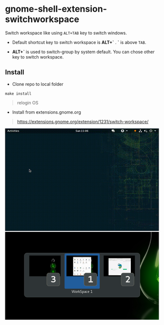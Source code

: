# gnome-shell-extension-switchworkspace

Switch workspace like using `ALT+TAB` key to switch windows.

* Default shortcut key to switch workspace is **ALT+\`** . **\`** is above `TAB`.

* **ALT+\`** is used to switch-group by system default. You can chose other key to switch workspace.

## Install

* Clone repo to local folder

```
make install
```

> relogin OS

* Install from extensions.gnome.org

> https://extensions.gnome.org/extension/1231/switch-workspace/

![screenshot](/switch-workspaces.gif)
![screenshot](/Screenshot.png)
